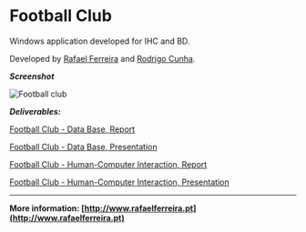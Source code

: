 Football Club
===================

Windows application developed for IHC and BD.

Developed by [Rafael Ferreira](mailto:rafael.ferreira@ua.pt) and [Rodrigo Cunha](mailto:rodrigocunha@ua.pt).

***Screenshot***

![Football club](https://lh4.googleusercontent.com/WuLqAO7JzWnDnTjNfqheX6SFRXv5QYPDM7z4iUA4xtEI_zNWUVLrtUQo0N1w3GxziRcgP_SRY6ZoVYk=w1256-h509-rw)

***Deliverables:***

[Football Club - Data Base, Report](https://drive.google.com/file/d/0B2Sn48YZzH0OSjZremRJWERqLXM/view?usp=sharing)

[Football Club - Data Base, Presentation](https://drive.google.com/file/d/0B2Sn48YZzH0ONjZ3cTVFTVRrNEE/view?usp=sharing)

[Football Club - Human-Computer Interaction, Report](https://drive.google.com/file/d/0B2Sn48YZzH0OLUZpc3ZsazVUN3M/view?usp=sharing)

[Football Club - Human-Computer Interaction, Presentation](https://drive.google.com/file/d/0B2Sn48YZzH0OanZVX3lwMkJaeWc/view?usp=sharing)



----------

**More information: [http://www.rafaelferreira.pt](http://www.rafaelferreira.pt)**
